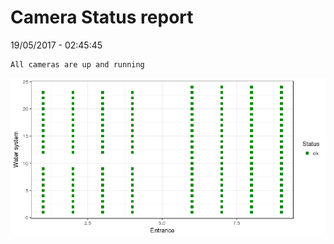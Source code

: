 Camera Status report
================
19/05/2017 - 02:45:45

    All cameras are up and running

![](camreport_files/figure-markdown_github/unnamed-chunk-2-1.png)
